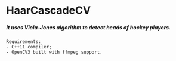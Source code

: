 # HaarCascadeCV

##### It uses Viola-Jones algorithm to detect heads of hockey players.

```
Requirements:
- C++11 compiler;
- OpenCV3 built with ffmpeg support.
```
